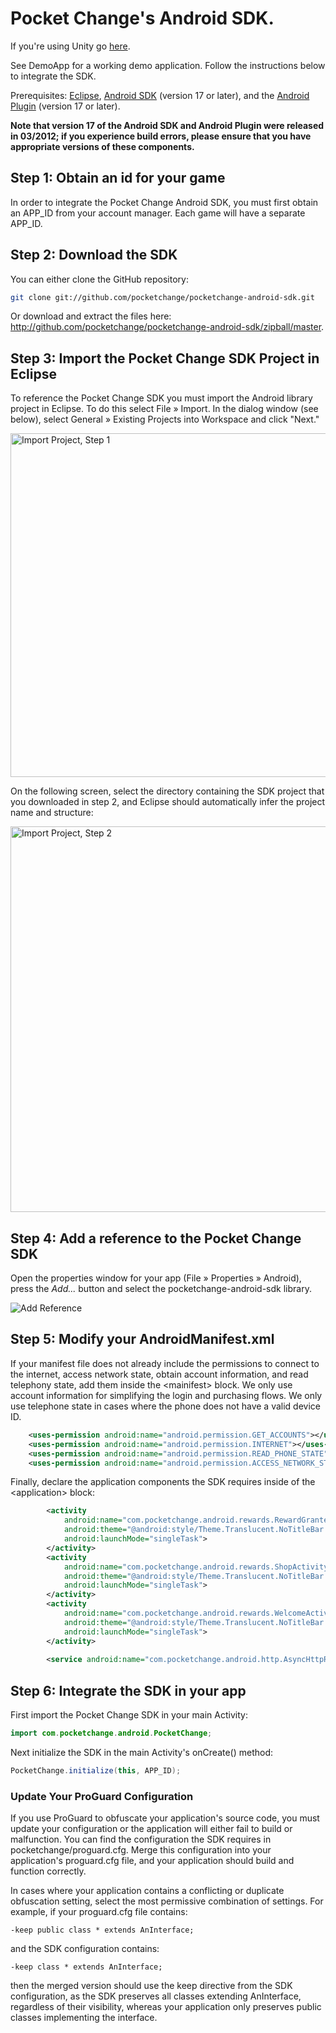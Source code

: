 # Pocket Change's Android SDK.

If you're using Unity go [here][5].

See DemoApp for a working demo application. Follow the instructions below to integrate the SDK. 

Prerequisites: [Eclipse][2], [Android SDK][3] (version 17 or later), and the [Android Plugin][4] (version 17 or later).

**Note that version 17 of the Android SDK and Android Plugin were released in
03/2012; if you experience build errors, please ensure that you have appropriate
versions of these components.**

## Step 1: Obtain an id for your game

In order to integrate the Pocket Change Android SDK, you must first obtain an APP_ID from your account manager. Each game will have a separate APP_ID.

## Step 2: Download the SDK

You can either clone the GitHub repository:

```sh
git clone git://github.com/pocketchange/pocketchange-android-sdk.git
```

Or download and extract the files here: <http://github.com/pocketchange/pocketchange-android-sdk/zipball/master>.

## Step 3: Import the Pocket Change SDK Project in Eclipse

To reference the Pocket Change SDK you must import the Android library project in Eclipse. To do this select File » Import. In the dialog window (see below), select General » Existing Projects into Workspace and click "Next."

<img src="http://dl.dropbox.com/u/68268326/sdk-doc-images/import_project_dialog_step1.png" alt="Import Project, Step 1" width="525" height="550" />

On the following screen, select the directory containing the SDK project that you downloaded in step 2, and Eclipse should automatically infer the project name and structure:

<img src="http://dl.dropbox.com/u/68268326/sdk-doc-images/import_project_dialog_step2.png" alt="Import Project, Step 2" width="525" height="617" />

## Step 4: Add a reference to the Pocket Change SDK

Open the properties window for your app (File » Properties » Android), press the *Add...* button and select the pocketchange-android-sdk library.

![Add Reference][1]

<a name="readme-android-manifest-modifications"></a>
## Step 5: Modify your AndroidManifest.xml

If your manifest file does not already include the permissions to connect to the internet, access network state, obtain account information, and read telephony state, add them inside the &lt;mainifest&gt; block. We only use account information for simplifying the login and purchasing flows. We only use telephone state in cases where the phone does not have a valid device ID.

```xml
    <uses-permission android:name="android.permission.GET_ACCOUNTS"></uses-permission>
    <uses-permission android:name="android.permission.INTERNET"></uses-permission>
    <uses-permission android:name="android.permission.READ_PHONE_STATE"></uses-permission>
    <uses-permission android:name="android.permission.ACCESS_NETWORK_STATE"></uses-permission>
```

Finally, declare the application components the SDK requires inside of the &lt;application&gt; block:

```xml
        <activity
            android:name="com.pocketchange.android.rewards.RewardGrantedActivity"
            android:theme="@android:style/Theme.Translucent.NoTitleBar.Fullscreen"
            android:launchMode="singleTask">
        </activity>
        <activity
            android:name="com.pocketchange.android.rewards.ShopActivity"
            android:theme="@android:style/Theme.Translucent.NoTitleBar.Fullscreen"
            android:launchMode="singleTask">
        </activity>
        <activity
            android:name="com.pocketchange.android.rewards.WelcomeActivity"
            android:theme="@android:style/Theme.Translucent.NoTitleBar.Fullscreen"
            android:launchMode="singleTask">
        </activity>
        
        <service android:name="com.pocketchange.android.http.AsyncHttpRequestService" />
```

## Step 6: Integrate the SDK in your app

First import the Pocket Change SDK in your main Activity:

```java
import com.pocketchange.android.PocketChange;
```

Next initialize the SDK in the main Activity's onCreate() method:

```java
PocketChange.initialize(this, APP_ID);
```

### Update Your ProGuard Configuration
If you use ProGuard to obfuscate your application's source code, you must update your configuration or the application will either fail to build or malfunction. You can find the configuration the SDK requires in pocketchange/proguard.cfg. Merge this configuration into your application's proguard.cfg file, and your application should build and function correctly.

In cases where your application contains a conflicting or duplicate obfuscation setting, select the most permissive combination of settings. For example, if your proguard.cfg file contains:

```
-keep public class * extends AnInterface;
```

and the SDK configuration contains:

```
-keep class * extends AnInterface;
```

then the merged version should use the keep directive from the SDK configuration, as the SDK preserves all classes extending AnInterface, regardless of their visibility, whereas your application only preserves public classes implementing the interface.


[1]: http://dl.dropbox.com/u/68268326/sdk-doc-images/add_library_dialog.png
[2]: http://www.eclipse.org/downloads/
[3]: http://developer.android.com/sdk/index.html
[4]: http://developer.android.com/sdk/eclipse-adt.html
[5]: https://github.com/pocketchange/pocketchange-android-sdk-unity-plugin/blob/master/README.md
